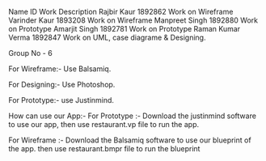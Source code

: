 Name                  ID             Work Description
Rajbir Kaur          1892862        Work on Wireframe
Varinder Kaur        1893208        Work on Wireframe
Manpreet Singh       1892880        Work on Prototype
Amarjit Singh        1892781        Work on Prototype
Raman Kumar Verma    1892847        Work on UML, case diagrame & Designing.

Group No - 6



For Wireframe:-
Use Balsamiq.

For Designing:-
Use Photoshop.

For Prototype:-
use Justinmind.


How can use our App:-
For Prototype :- Download the justinmind software to use our app, then use restaurant.vp file to run the app.

For Wireframe :- Download the Balsamiq software to use our blueprint of the app. then use restaurant.bmpr file to run the blueprint

